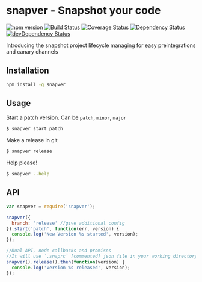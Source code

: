 # snapver - Snapshot your code

[![npm version](https://badge.fury.io/js/snapver.svg)](http://badge.fury.io/js/snapver)
[![Build Status](https://travis-ci.org/jmendiara/snapver.svg)](https://travis-ci.org/jmendiara/snapver)
[![Coverage Status](https://img.shields.io/coveralls/jmendiara/snapver.svg)](https://coveralls.io/r/jmendiara/snapver?branch=develop)
[![Dependency Status](https://david-dm.org/jmendiara/snapver.png)](https://david-dm.org/jmendiara/snapver)
[![devDependency Status](https://david-dm.org/jmendiara/snapver/dev-status.svg)](https://david-dm.org/jmendiara/snapver#info=devDependencies)

Introducing the snapshot project lifecycle managing for easy preintegrations and canary channels

## Installation
```sh
npm install -g snapver
```

## Usage
Start a patch version. Can be `patch`, `minor`, `major`
```sh
$ snapver start patch
```

Make a release in git
```sh
$ snapver release
```

Help please!
```sh
$ snapver --help
```

## API
```js
var snapver = require('snapver');

snapver({
  branch: 'release' //give additional config
}).start('patch', function(err, version) {
  console.log('New Version %s started', version);
});

//Dual API, node callbacks and promises
//It will use `.snaprc` [commented] json file in your working directory 
snapver().release().then(function(version) {
  console.log('Version %s released', version);
});
```
